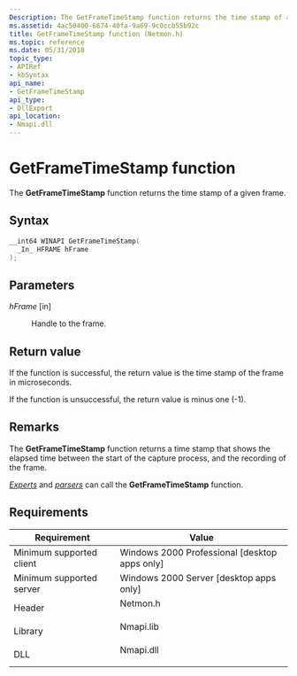 ```yaml
---
Description: The GetFrameTimeStamp function returns the time stamp of a given frame.
ms.assetid: 4ac50400-6674-40fa-9a69-9c0ccb55b92c
title: GetFrameTimeStamp function (Netmon.h)
ms.topic: reference
ms.date: 05/31/2018
topic_type: 
- APIRef
- kbSyntax
api_name: 
- GetFrameTimeStamp
api_type: 
- DllExport
api_location: 
- Nmapi.dll
---
```


# GetFrameTimeStamp function

The **GetFrameTimeStamp** function returns the time stamp of a given frame.

## Syntax


```C++
__int64 WINAPI GetFrameTimeStamp(
  _In_ HFRAME hFrame
);
```



## Parameters

<dl> <dt>

*hFrame* \[in\]
</dt> <dd>

Handle to the frame.

</dd> </dl>

## Return value

If the function is successful, the return value is the time stamp of the frame   in microseconds.

If the function is unsuccessful, the return value is minus one (-1).

## Remarks

The **GetFrameTimeStamp** function returns a time stamp that shows the elapsed time between the start of the capture process, and the recording of the frame.

[*Experts*](e.md) and [*parsers*](p.md) can call the **GetFrameTimeStamp** function.

## Requirements



| Requirement | Value |
|-------------------------------------|--------------------------------------------------------------------------------------|
| Minimum supported client<br/> | Windows 2000 Professional \[desktop apps only\]<br/>                           |
| Minimum supported server<br/> | Windows 2000 Server \[desktop apps only\]<br/>                                 |
| Header<br/>                   | <dl> <dt>Netmon.h</dt> </dl>  |
| Library<br/>                  | <dl> <dt>Nmapi.lib</dt> </dl> |
| DLL<br/>                      | <dl> <dt>Nmapi.dll</dt> </dl> |



 

 




